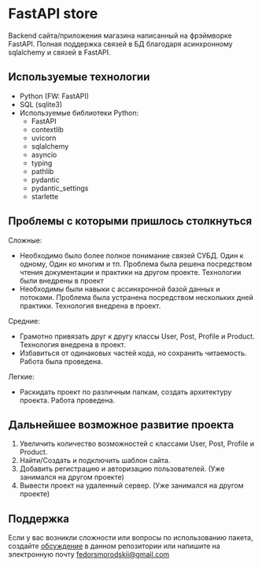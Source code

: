 # FastAPI store
Backend сайта/приложения магазина написанный на фрэймворке FastAPI. Полная поддержка связей в БД благодаря асинхронному sqlalchemy и связей в FastAPI.

## Используемые технологии
+ Python (FW: FastAPI)
+ SQL (sqlite3)
+ Используемые библиотеки Python:
  + FastAPI
  + contextlib
  + uvicorn
  + sqlalchemy
  + asyncio
  + typing
  + pathlib
  + pydantic
  + pydantic_settings
  + starlette

## Проблемы с которыми пришлось столкнуться
Сложные:
+ Необходимо было более полное понимание связей СУБД. Один к одному, Один ко многим и тп. Проблема была решена посредством чтения документации и практики на другом проекте. Технологии были внедрены в проект
+ Необходимы были навыки с ассинхронной базой данных и потоками. Проблема была устранена посредством нескольких дней практики. Технология внедрена в проект.

Средние:
+ Грамотно привязать друг к другу классы User, Post, Profile и Product. Технология внедрена в проект.
+ Избавиться от одинаковых частей кода, но сохранить читаемость. Работа была проведена.

Легкие:
+ Раскидать проект по различным папкам, создать архитектуру проекта. Работа проведена.

## Дальнейшее возможное развитие проекта
1) Увеличить количество возможностей с классами User, Post, Profile и Product.
2) Найти/Создать и подключить шаблон сайта.
3) Добавить регистрацию и авторизацию пользователей. (Уже занимался на другом проекте)
4) Вывести проект на удаленный сервер. (Уже занимался на другом проекте)

## Поддержка
Если у вас возникли сложности или вопросы по использованию пакета, создайте [обсуждение](https://github.com/FedorSmorodskii/FastAPI_project/issues) в данном репозитории или напишите на электронную почту fedorsmorodskii@gmail.com
